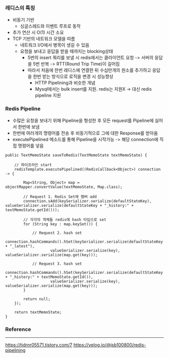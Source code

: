 ### 레디스의 특징
- 비동기 기반
  - 싱글스레드와 이벤트 루프로 동작
- 추가 연산 시 O(1) 시간 소요
- TCP 기반의 네트워크 모델을 따름
  - 네트워크 I/O에서 병목이 생길 수 있음
  - 요청을 보내고 응답을 받을 때까지는 blocking상태
    - 5번의 insert 쿼리를 보낼 시 redis에서는 클라이언트 요청 -> 서버의 응답을 5번 반복 -> RTT(Round Trip Time)이 길어짐
    - 따라서 처음에 한번 레디스에 연결한 뒤 수십만개의 원소를 추가하고 응답을 한번 받는 방식으로 로직을 변경 시 성능향상
      - HTTP Pipelining과 비슷한 개념
      - Mysql에서는 bulk insert를 지원. redis는 지원X -> 대신 redis pipeline 지원

### Redis Pipeline
- 수많은 요청을 보내기 위해 Pipeline을 형성한 후 모든 request를 Pipeline에 실어서 한번에 보냄
- 한번에 여러개의 명령어를 전송 후 비동기적으로 그에 대한 Response를 받아옴
- executePipelined 메소드를 통해 Pipeline을 시작가능 -> 해당 connection에 직접 명령어를 넣음
```
public TextMemoState saveToRedis(TextMemoState textMemoState) {
	
    // 파이프라인 start
    redisTemplate.executePipelined((RedisCallback<Object>) connection -> {

        Map<String, Object> map = objectMapper.convertValue(textMemoState, Map.class);

        // Request 1. Redis Set에 멤버 add
        connection.sAdd(keySerializer.serialize(defaultStateKey), valueSerializer.serialize(defaultStateKey + "_history:" + textMemoState.getId()));

        // 각각의 객체들 redis에 hash 타입으로 set
        for (String key : map.keySet()) {

            // Request 2. hash set 
            connection.hashCommands().hSet(keySerializer.serialize(defaultStateKey + "_latest"),
                    valueSerializer.serialize(key), valueSerializer.serialize(map.get(key)));

            // Request 3. hash set 
            connection.hashCommands().hSet(keySerializer.serialize(defaultStateKey + "_history:" + textMemoState.getId()),
                    valueSerializer.serialize(key), valueSerializer.serialize(map.get(key)));
        }

        return null;
    });

    return textMemoState;
}

```

### Reference
---
https://tjdrnr05571.tistory.com/7
https://velog.io/@jsb100800/redis-pipelining